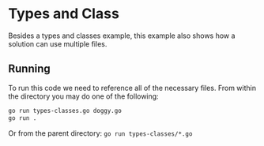 # Types and Class

Besides a types and classes example, this example also shows how a solution can use multiple files.

## Running

To run this code we need to reference all of the necessary files.  From within the directory you may do one of the following:

```bash
go run types-classes.go doggy.go
go run .
```

Or from the parent directory: `go run types-classes/*.go`
